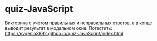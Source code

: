 # quiz-JavaScript
Викторина с учетом правильных и неправильных ответов, а в конце выводит результат в модальном окне. Потестить:
https://evgenia3892.github.io/quiz-JavaScript/index.html
